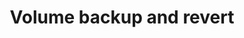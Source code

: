 ---
lang: en
layout: doc
permalink: /doc/volume-backup-revert/
redirect_from:
- /en/doc/volume-backup-revert/
- /doc/VolumeBackupRevert/
- /wiki/VolumeBackupRevert/
redirect_to: https://qubes-doc-rst.readthedocs.io/en/latest/user/advanced-topics/volume-backup-revert.html
ref: 206
title: Volume backup and revert
---
